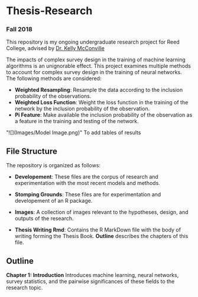 # Thesis-Research
### Fall 2018

This repository is my ongoing undergraduate research project for Reed College, advised by [Dr. Kelly McConville](https://github.com/mcconvil)

The impacts of complex survey design in the training of machine learning algorithms is an unignorable effect. This project examines multiple methods to account for complex survey design in the training of neural networks. The following methods are considered:
- **Weighted Resampling**: Resample the data according to the inclusion probability of the observations.
- **Weighted Loss Function**: Weight the loss function in the training of the network by the inclusion probability of the observation.
- **Pi Feature**: Make available the inclusion probability of the observation as a feature in the training and testing of the network. 

"![](Images/Model Image.png)" To add tables of results

## File Structure

The repository is organized as follows:
- **Developement**: These files are the corpus of research and experimentation with the most recent models and methods.

- **Stomping Grounds**: These files are for experimentation and developement of an R package.

- **Images**: A collection of images relevant to the hypotheses, design, and outputs of the research.

- **Thesis Writing Rmd**: Contains the R MarkDown file with the body of writing forming the Thesis Book. **Outline** describes the chapters of this file.

## Outline

**Chapter 1: Introduction** Introduces machine learning, neural networks, survey statistics, and the pairwise significances of these fields to the research topic.
